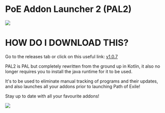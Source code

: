 # PoE Addon Launcher 2 (PAL2)

![](https://i.imgur.com/yejvggx.png "")

# HOW DO I DOWNLOAD THIS?
Go to the releases tab or click on this useful link: [v1.0.7](https://github.com/POE-Addon-Launcher/PAL2/releases/download/1.0.7/PAL2.zip)


PAL2 is PAL but completely rewritten from the ground up in Kotlin, it also no longer requires you to install the java runtime for it to be used.

It's to be used to eliminate manual tracking of programs and their updates, and also launches all your addons prior to launching Path of Exile!

Stay up to date with all your favourite addons!

![](https://i.imgur.com/woU7EOe.png "")
